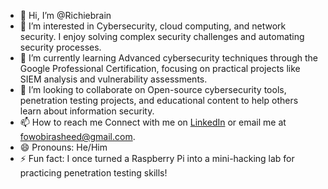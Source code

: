 - 👋 Hi, I’m @Richiebrain
- 👀 I’m interested in Cybersecurity, cloud computing, and network security. I enjoy solving complex security challenges and automating security processes.
- 🌱 I’m currently learning Advanced cybersecurity techniques through the Google Professional Certification, focusing on practical projects like SIEM analysis and vulnerability assessments.
- 💞️ I’m looking to collaborate on Open-source cybersecurity tools, penetration testing projects, and educational content to help others learn about information security.
- 📫 How to reach me Connect with me on [LinkedIn](https://www.linkedin.com/in/rasheed-olufowobi-05b9261a2/) or email me at fowobirasheed@gmail.com.
- 😄 Pronouns: He/Him
- ⚡ Fun fact: I once turned a Raspberry Pi into a mini-hacking lab for practicing penetration testing skills!

<!---
Richiebrain/Richiebrain is a ✨ special ✨ repository because its `README.md` (this file) appears on your GitHub profile.
You can click the Preview link to take a look at your changes.
--->
